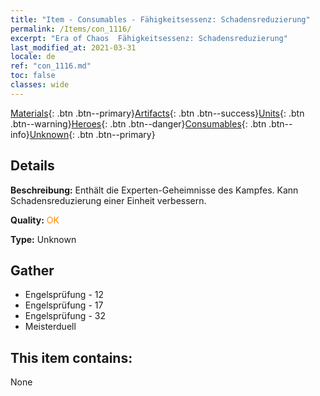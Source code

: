 ```yaml
---
title: "Item - Consumables - Fähigkeitsessenz: Schadensreduzierung"
permalink: /Items/con_1116/
excerpt: "Era of Chaos  Fähigkeitsessenz: Schadensreduzierung"
last_modified_at: 2021-03-31
locale: de
ref: "con_1116.md"
toc: false
classes: wide
---
```

 [Materials](/de/Items/){: .btn .btn--primary}[Artifacts](/de/Items/Artifacts/){: .btn .btn--success}[Units](/de/Items/Units/){: .btn .btn--warning}[Heroes](/de/Items/Heroes/){: .btn .btn--danger}[Consumables](/de/Items/Consumables/){: .btn .btn--info}[Unknown](/de/Items/Unknown/){: .btn .btn--primary}

## Details
 **Beschreibung:** Enthält die Experten-Geheimnisse des Kampfes. Kann Schadensreduzierung einer Einheit verbessern.

 **Quality:** <span style="color: #FF8C00">OK</span>

 **Type:** Unknown

## Gather

*    Engelsprüfung - 12 
*    Engelsprüfung - 17 
*    Engelsprüfung - 32 
*    Meisterduell 

## This item contains:

  None

